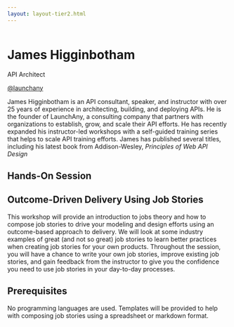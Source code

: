 ```yaml
---
layout: layout-tier2.html
---
```

<div class="container section featured-speaker">
   <div class="row">
     <div class="col-xs-12 col-sm-2 new-img-container">
       <img class="new-speaker-page-img james-higginbotham" />
       </div>
     <div class="col-xs-12 col-sm-10 copy-container">
       <h1 class="speaker-header">James Higginbotham</h1>
       <span class="speaker-subtitle">API Architect</span>
       <p><a class="speaker-handle" href="https://twitter.com/launchany" target="_blank">@launchany</a></p>
       <p>James Higginbotham is an API consultant, speaker, and instructor with over 25 years of experience in architecting, building, and deploying APIs. He is the founder of LaunchAny, a consulting company that partners with organizations to establish, grow, and scale their API efforts. He has recently expanded his instructor-led workshops with a self-guided training series that helps to scale API training efforts. James has published several titles, including his latest book from Addison-Wesley, <em>Principles of Web API Design</em></p>
       <h2>Hands-On Session</h2>
        <h2 class="gold">Outcome-Driven Delivery Using Job Stories</h2>
       <p>This workshop will provide an introduction to jobs theory and how to compose job stories to drive your modeling and design efforts using an outcome-based approach to delivery. We will look at some industry examples of great (and not so great) job stories to learn better practices when creating job stories for your own products. Throughout the session, you will have a chance to write your own job stories, improve existing job stories, and gain feedback from the instructor to give you the confidence you need to use job stories in your day-to-day processes.</p>
       <h2>Prerequisites</h2>
       <p>No programming languages are used. Templates will be provided to help with composing job stories using a spreadsheet or markdown format.</p>
     </div>
   </div>
 </div>
